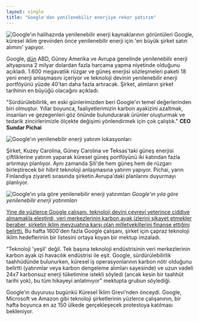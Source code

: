 ```yaml
---
layout: single
title: "Google'dan yenilenebilir enerjiye rekor yatırım"
---
```

![Google'ın halihazırda yenilenebilir enerji kaynaklarının görüntüleri](https://storage.googleapis.com/gweb-uniblog-publish-prod/images/RE_projects.max-1000x1000.jpg)
Google, küresel iklim grevinden önce yenilenebilir enerji için 'en büyük şirket satın alımını' yapıyor.

Google, [dün](https://www.blog.google/outreach-initiatives/sustainability/our-biggest-renewable-energy-purchase-ever/) ABD, Güney Amerika ve Avrupa genelinde yenilenebilir enerji altyapısına 2 milyar dolardan fazla harcama yapma niyetinde olduğunu açıkladı. 1.600 megavatlık rüzgar ve güneş enerjisi sözleşmeleri paketi 18 yeni enerji anlaşmasını içeriyor ve teknoloji devinin yenilenebilir enerji portföyünü yüzde 40'tan daha fazla artıracak. Şirket, alımların şirket tarihinin en büyüğü olacağını açıkladı.

<p class="notice">"Sürdürülebilirlik, en eski günlerimizden beri Google'ın temel değerlerinden biri olmuştur. Yıllar boyunca, faaliyetlerimizin karbon ayakizini azaltmak, insanları ve gezegenleri göz önünde bulundurarak ürünler oluşturmak ve tedarik zincirlerimizle ölçekte değişimi yönlendirmek için çok çalıştık." <strong>CEO Sundar Pichai</strong></p>

![Google'ın yenilenebilir enerji yatırım lokasyonları](https://storage.googleapis.com/gweb-uniblog-publish-prod/original_images/GLOBAL_GIF_MAP__Blog_before-after_GIF.gif)

<script async src="//pagead2.googlesyndication.com/pagead/js/adsbygoogle.js"></script>
<ins class="adsbygoogle"
     style="display:block; text-align:center;"
     data-ad-layout="in-article"
     data-ad-format="fluid"
     data-ad-client="ca-pub-7868661326160958"
     data-ad-slot="3072558811"></ins>
<script>
     (adsbygoogle = window.adsbygoogle || []).push({});
</script>

Şirket, Kuzey Carolina, Güney Carolina ve Teksas'taki güneş enerjisi çiftliklerine yatırım yaparak küresel güneş portföyünü iki katından fazla artırmayı planlıyor. Aynı zamanda Şili'de hem güneş hem de rüzgarı birleştirecek bir hibrit teknoloji anlaşmasına yatırım yapıyor. Pichai, yarın Finlandiya ziyareti sırasında şirketin Avrupa'daki planlarını duyurmayı planlıyor.

![Google'ın yıla göre yenilenebilir enerji yatırımları](https://storage.googleapis.com/gweb-uniblog-publish-prod/images/RE_graph.max-1000x1000.png) *Google'ın yıla göre yenilenebilir enerji yatırımları*

<u>Yine de yüzlerce Google çalışanı, teknoloji devini çevreyi yeterince ciddiye almamakla eleştirdi, veri merkezlerinin karbon ayak izlerini şikayet etmekler beraber, şirketin iklim mevzuatına karşı olan milletvekillerini finanse ettiğini belirtti.</u> Bu hafta 1600'den fazla Google çalışanı, şirket için çapraz teknoloji iklim hedeflerinin bir listesini ortaya koyan bir mektup imzaladı.

“Teknoloji 'yeşil' değil. Tek başına teknoloji endüstrisinin veri merkezlerinin karbon ayak izi havacılık endüstrisi ile eşit. Google, sürdürülebilirlik taahhüdünde bulunurken, küresel iş operasyonlarının karbon nötr olduğunu belirtti (yatırımlar veya karbon dengeleme alımları sayesinde) ve uzun vadeli 24x7 karbonsuz enerji tüketimine istekli söyledi (ancak kesin bir taahhüt tarihi yok), bu tüm hikayeyi anlatmıyor" mektupta grubun söylediği.

Google’ın duyurusu bugünkü Küresel İklim Grevi’nden önceydi. Google, Microsoft ve Amazon gibi teknoloji şirketlerinin yüzlerce çalışanının, bir hafta boyunca en az 150 ülkede gerçekleşecek protestoya katılması bekleniyor.
